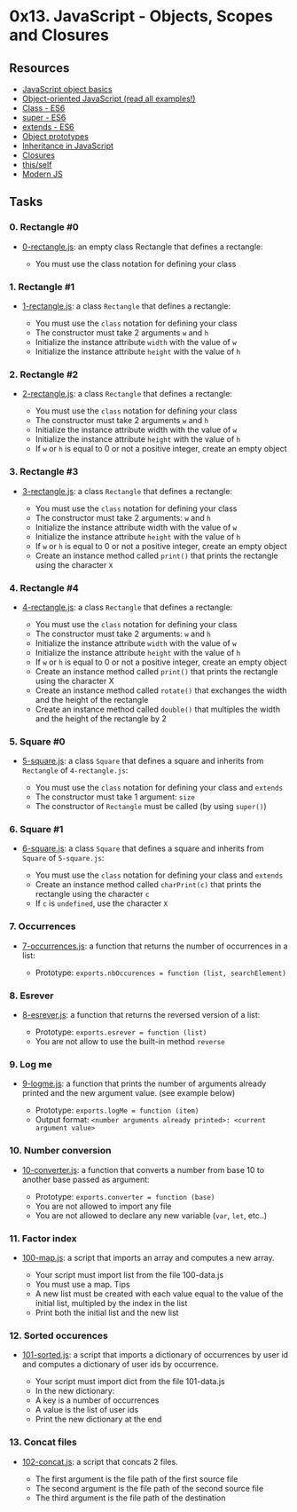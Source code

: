 # 0x13. JavaScript - Objects, Scopes and Closures
## Resources

+ [JavaScript object basics](https://developer.mozilla.org/en-US/docs/Learn/JavaScript/Objects/Basics)
+ [Object-oriented JavaScript (read all examples!)](https://developer.mozilla.org/en-US/docs/Learn/JavaScript/Objects/Classes_in_JavaScript)
+ [Class - ES6](https://developer.mozilla.org/en-US/docs/Web/JavaScript/Reference/Classes)
+ [super - ES6](https://developer.mozilla.org/en-US/docs/Web/JavaScript/Reference/Operators/super)
+ [extends - ES6](https://developer.mozilla.org/en-US/docs/Web/JavaScript/Reference/Classes/extends)
+ [Object prototypes](https://developer.mozilla.org/en-US/docs/Learn/JavaScript/Objects/Object_prototypes)
+ [Inheritance in JavaScript](https://developer.mozilla.org/en-US/docs/Learn/JavaScript/Objects/Classes_in_JavaScript)
+ [Closures](https://developer.mozilla.org/en-US/docs/Web/JavaScript/Closures)
+ [this/self](https://alistapart.com/article/getoutbindingsituations/)
+ [Modern JS](https://github.com/mbeaudru/modern-js-cheatsheet)

## Tasks
### 0. Rectangle #0
+ [0-rectangle.js](): an empty class Rectangle that defines a rectangle:

	+ You must use the class notation for defining your class
### 1. Rectangle #1
+ [1-rectangle.js](): a class ``Rectangle`` that defines a rectangle:

	+ You must use the ``class`` notation for defining your class
	+ The constructor must take 2 arguments ``w`` and ``h``
	+ Initialize the instance attribute ``width`` with the value of ``w``
	+ Initialize the instance attribute ``height`` with the value of ``h``
### 2. Rectangle #2
+ [2-rectangle.js](): a class ``Rectangle`` that defines a rectangle:

	+ You must use the ``class`` notation for defining your class
	+ The constructor must take 2 arguments ``w`` and ``h``
	+ Initialize the instance attribute width with the value of ``w``
	+ Initialize the instance attribute ``height`` with the value of ``h``
	+ If ``w`` or ``h`` is equal to 0 or not a positive integer, create an empty object
### 3. Rectangle #3
+ [3-rectangle.js](): a class ``Rectangle`` that defines a rectangle:

	+ You must use the ``class`` notation for defining your class
	+ The constructor must take 2 arguments: ``w`` and ``h``
	+ Initialize the instance attribute width with the value of ``w``
	+ Initialize the instance attribute ``height`` with the value of ``h``
	+ If ``w`` or ``h`` is equal to 0 or not a positive integer, create an empty object
	+ Create an instance method called ``print()`` that prints the rectangle using the character ``X``
### 4. Rectangle #4
+ [4-rectangle.js](): a class ``Rectangle`` that defines a rectangle:

	+ You must use the ``class`` notation for defining your class
	+ The constructor must take 2 arguments: ``w`` and ``h``
	+ Initialize the instance attribute ``width`` with the value of ``w``
	+ Initialize the instance attribute ``height`` with the value of ``h``
	+ If ``w`` or ``h`` is equal to 0 or not a positive integer, create an empty object
	+ Create an instance method called ``print()`` that prints the rectangle using the character X
	+ Create an instance method called ``rotate()`` that exchanges the width and the height of the rectangle
	+ Create an instance method called ``double()`` that multiples the width and the height of the rectangle by 2
### 5. Square #0
+ [5-square.js](): a class ``Square`` that defines a square and inherits from ``Rectangle`` of ``4-rectangle.js``:

	+ You must use the ``class`` notation for defining your class and ``extends``
	+ The constructor must take 1 argument: ``size``
	+ The constructor of ``Rectangle`` must be called (by using ``super()``)
### 6. Square #1
+ [6-square.js](): a class ``Square`` that defines a square and inherits from ``Square`` of ``5-square.js``:

	+ You must use the ``class`` notation for defining your class and ``extends``
	+ Create an instance method called ``charPrint(c)`` that prints the rectangle using the character ``c``
	+ If ``c`` is ``undefined``, use the character ``X``
### 7. Occurrences
+ [7-occurrences.js]():  a function that returns the number of occurrences in a list:

	+ Prototype: ``exports.nbOccurences = function (list, searchElement)``
### 8. Esrever
+ [8-esrever.js](): a function that returns the reversed version of a list:

	+ Prototype: ``exports.esrever = function (list)``
 	+ You are not allow to use the built-in method ``reverse``
### 9. Log me
+ [9-logme.js](): a function that prints the number of arguments already printed and the new argument value. (see example below)

	+ Prototype: ``exports.logMe = function (item)``
	+ Output format: ``<number arguments already printed>: <current argument value>``
### 10. Number conversion
+ [10-converter.js](): a function that converts a number from base 10 to another base passed as argument:

	+ Prototype: ``exports.converter = function (base)``
	+ You are not allowed to import any file
	+ You are not allowed to declare any new variable (``var``, ``let``, etc..)
### 11. Factor index
+ [100-map.js](): a script that imports an array and computes a new array.

	+ Your script must import list from the file 100-data.js
	+ You must use a map. Tips
	+ A new list must be created with each value equal to the value of the initial list, multipled by the index in the list
	+ Print both the initial list and the new list

### 12. Sorted occurences
+ [101-sorted.js](): a script that imports a dictionary of occurrences by user id and computes a dictionary of user ids by occurrence.

	+ Your script must import dict from the file 101-data.js
	+ In the new dictionary:
	+ A key is a number of occurrences
	+ A value is the list of user ids
	+ Print the new dictionary at the end
### 13. Concat files
+ [102-concat.js](): a script that concats 2 files.

	+ The first argument is the file path of the first source file
	+ The second argument is the file path of the second source file
	+ The third argument is the file path of the destination
